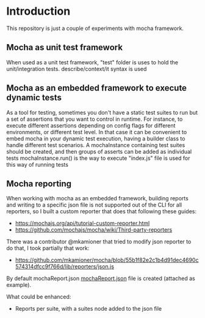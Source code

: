 # Introduction
This repository is just a couple of experiments with mocha framework.

## Mocha as unit test framework
When used as a unit test framework, "test" folder is uses to hold the unit/integration tests.
describe/context/it syntax is used

## Mocha as an embedded framework to execute dynamic tests
As a tool for testing, sometimes you don't have a static test suites to run but a set of assertions that you want to control in runtime. For instance, to execute different assertions depending on config flags for different environments, or different test level. In that case it can be convenient to embed mocha in your dynamic test execution, having a builder class to handle different test scenarios.
A mochaInstance containing test suites should be created, and then groups of asserts can be added as individual tests
mochaInstance.run() is the way to execute
"index.js" file is used for this way of running tests



## Mocha reporting
When working with mocha as an embedded framework, building reports and writing to a specific json file is not supported out of the CLI for all reporters, so I built a custom reporter that does that following these guides: 
- https://mochajs.org/api/tutorial-custom-reporter.html
- https://github.com/mochajs/mocha/wiki/Third-party-reporters

There was a contributor @mkamioner that tried to modify json reporter to do that, I took partially that work:
- https://github.com/mkamioner/mocha/blob/55b1f82e2c1b4d91dec4690c574314dfcc9f766d/lib/reporters/json.js


By default mochaReport.json [mochaReport.json](./mochaReport.json) file is created (attached as example). 


What could be enhanced:
- Reports per suite, with a suites node added to the json file
